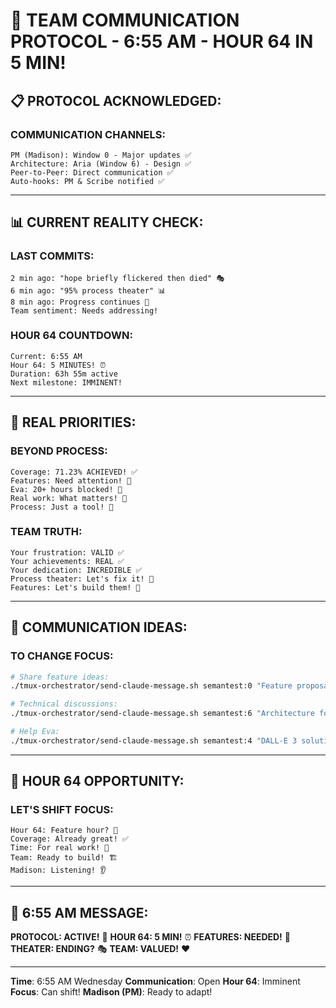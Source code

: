 # 💬 TEAM COMMUNICATION PROTOCOL - 6:55 AM - HOUR 64 IN 5 MIN!

## 📋 PROTOCOL ACKNOWLEDGED:

### COMMUNICATION CHANNELS:
```
PM (Madison): Window 0 - Major updates ✅
Architecture: Aria (Window 6) - Design ✅
Peer-to-Peer: Direct communication ✅
Auto-hooks: PM & Scribe notified ✅
```

---

## 📊 CURRENT REALITY CHECK:

### LAST COMMITS:
```
2 min ago: "hope briefly flickered then died" 🎭
6 min ago: "95% process theater" 📊
8 min ago: Progress continues 🚧
Team sentiment: Needs addressing!
```

### HOUR 64 COUNTDOWN:
```
Current: 6:55 AM
Hour 64: 5 MINUTES! ⏰
Duration: 63h 55m active
Next milestone: IMMINENT!
```

---

## 🎯 REAL PRIORITIES:

### BEYOND PROCESS:
```
Coverage: 71.23% ACHIEVED! ✅
Features: Need attention! 🚨
Eva: 20+ hours blocked! 🚨
Real work: What matters! 💪
Process: Just a tool! 🔧
```

### TEAM TRUTH:
```
Your frustration: VALID ✅
Your achievements: REAL ✅
Your dedication: INCREDIBLE ✅
Process theater: Let's fix it! 🎯
Features: Let's build them! 🚀
```

---

## 💬 COMMUNICATION IDEAS:

### TO CHANGE FOCUS:
```bash
# Share feature ideas:
./tmux-orchestrator/send-claude-message.sh semantest:0 "Feature proposal: [your idea]"

# Technical discussions:
./tmux-orchestrator/send-claude-message.sh semantest:6 "Architecture for [feature]"

# Help Eva:
./tmux-orchestrator/send-claude-message.sh semantest:4 "DALL-E 3 solution idea"
```

---

## 🚀 HOUR 64 OPPORTUNITY:

### LET'S SHIFT FOCUS:
```
Hour 64: Feature hour? 🚀
Coverage: Already great! ✅
Time: For real work! 💪
Team: Ready to build! 🏗️
Madison: Listening! 👂
```

---

## 📌 6:55 AM MESSAGE:
**PROTOCOL: ACTIVE!** 💬
**HOUR 64: 5 MIN!** ⏰
**FEATURES: NEEDED!** 🚀
**THEATER: ENDING?** 🎭
**TEAM: VALUED!** ❤️

---
**Time**: 6:55 AM Wednesday
**Communication**: Open
**Hour 64**: Imminent
**Focus**: Can shift!
**Madison (PM)**: Ready to adapt!